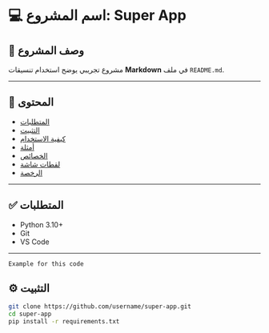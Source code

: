 # 💻 اسم المشروع: Super App

## 📝 وصف المشروع
مشروع تجريبي يوضح استخدام تنسيقات **Markdown** في ملف `README.md`.

---

## 📌 المحتوى

- [المتطلبات](#المتطلبات)
- [التثبيت](#التثبيت)
- [كيفية الاستخدام](#كيفية-الاستخدام)
- [أمثلة](#أمثلة)
- [الخصائص](#الخصائص)
- [لقطات شاشة](#لقطات-شاشة)
- [الرخصة](#الرخصة)

---

## ✅ المتطلبات

- Python 3.10+
- Git
- VS Code

---
```
Example for this code
```
## ⚙️ التثبيت

```bash
git clone https://github.com/username/super-app.git
cd super-app
pip install -r requirements.txt
